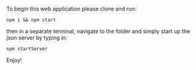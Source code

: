 To begin this web application please clone and run: 
```
npm i && npm start
```
then in a separate terminal, navigate to the folder and simply start up the json server by typing in:
```
npm startServer

```

Enjoy!
